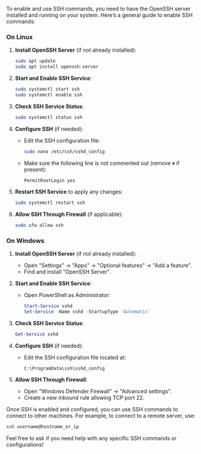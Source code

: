 To enable and use SSH commands, you need to have the OpenSSH server installed and running on your system. Here’s a general guide to enable SSH commands:

### On Linux

1. **Install OpenSSH Server** (if not already installed):
   ```bash
   sudo apt update
   sudo apt install openssh-server
   ```

2. **Start and Enable SSH Service**:
   ```bash
   sudo systemctl start ssh
   sudo systemctl enable ssh
   ```

3. **Check SSH Service Status**:
   ```bash
   sudo systemctl status ssh
   ```

4. **Configure SSH** (if needed):
   - Edit the SSH configuration file:
     ```bash
     sudo nano /etc/ssh/sshd_config
     ```
   - Make sure the following line is not commented out (remove `#` if present):
     ```bash
     PermitRootLogin yes
     ```

5. **Restart SSH Service** to apply any changes:
   ```bash
   sudo systemctl restart ssh
   ```

6. **Allow SSH Through Firewall** (if applicable):
   ```bash
   sudo ufw allow ssh
   ```

### On Windows

1. **Install OpenSSH Server** (if not already installed):
   - Open "Settings" -> "Apps" -> "Optional features" -> "Add a feature".
   - Find and install "OpenSSH Server".

2. **Start and Enable SSH Service**:
   - Open PowerShell as Administrator:
     ```powershell
     Start-Service sshd
     Set-Service -Name sshd -StartupType 'Automatic'
     ```

3. **Check SSH Service Status**:
   ```powershell
   Get-Service sshd
   ```

4. **Configure SSH** (if needed):
   - Edit the SSH configuration file located at:
     ```
     C:\ProgramData\ssh\sshd_config
     ```

5. **Allow SSH Through Firewall**:
   - Open "Windows Defender Firewall" -> "Advanced settings".
   - Create a new inbound rule allowing TCP port 22.

Once SSH is enabled and configured, you can use SSH commands to connect to other machines. For example, to connect to a remote server, use:
```bash
ssh username@hostname_or_ip
```

Feel free to ask if you need help with any specific SSH commands or configurations!
